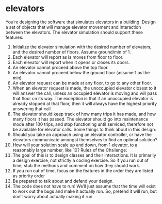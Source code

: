 # elevators

You’re designing the software that simulates elevators in a building.
Design a set of objects that will manage elevator movement and interaction between the elevators. The elevator simulation should support these features:
1. Initialize the elevator simulation with the desired number of elevators, and the desired number of floors. Assume ground/min of 1.
2. Each elevator will report as is moves from floor to floor.
3. Each elevator will report when it opens or closes its doors.
4. An elevator cannot proceed above the top floor.
5. An elevator cannot proceed below the ground floor (assume 1 as the min)
6. An elevator request can be made at any floor, to go to any other floor.
7. When an elevator request is made, the unoccupied elevator closest to it will answer the
call, unless an occupied elevator is moving and will pass that floor on its way. The exception is that if an unoccupied elevator is already stopped at that floor, then it will always have the highest priority answering that call.
8. The elevator should keep track of how many trips it has made, and how many floors it has passed. The elevator should go into maintenance mode after 100 trips, and stop functioning until serviced, therefore not be available for elevator calls.
Some things to think about in this design:
1. Should you take an approach using an elevator controller, or have the elevators communicate amongst themselves to find an optimal solution?
2. How will your solution scale up and down, from 1 elevator, to a reasonably large number, like 10?
Rules of the Challenge:
1. The goal of this is to design classes and their interactions. It is primarily a design exercise, not strictly a coding exercise. So if you run out of time, stub the methods and comment on how they should work.
2. If you run out of time, focus on the features in the order they are listed as priority order
3. Be prepared to talk about and defend your design.
4. The code does not have to run! We’ll just assume that the time will exist to work out the
bugs and make it actually run. So, pretend it will run, but don’t worry about actually making it run.